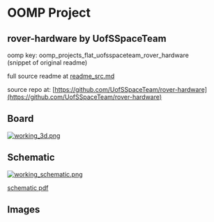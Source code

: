 # OOMP Project  
## rover-hardware  by UofSSpaceTeam  
  
oomp key: oomp_projects_flat_uofsspaceteam_rover_hardware  
(snippet of original readme)  
  
  
  full source readme at [readme_src.md](readme_src.md)  
  
source repo at: [https://github.com/UofSSpaceTeam/rover-hardware](https://github.com/UofSSpaceTeam/rover-hardware)  
## Board  
  
[![working_3d.png](working_3d_600.png)](working_3d.png)  
## Schematic  
  
[![working_schematic.png](working_schematic_600.png)](working_schematic.png)  
  
[schematic pdf](working_schematic.pdf)  
## Images  
